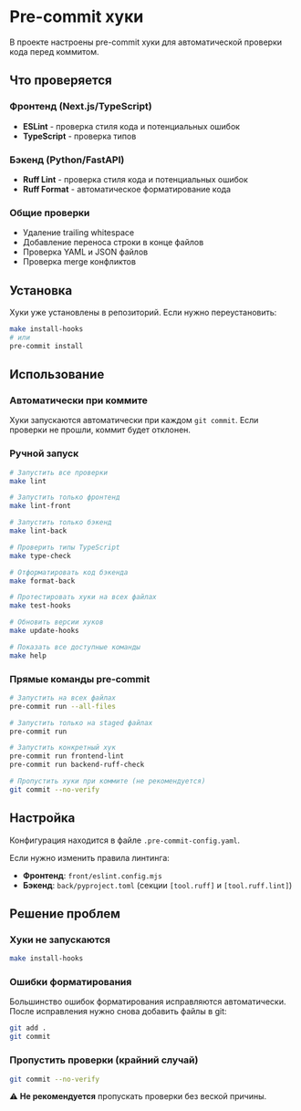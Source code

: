 # Pre-commit хуки

В проекте настроены pre-commit хуки для автоматической проверки кода перед коммитом.

## Что проверяется

### Фронтенд (Next.js/TypeScript)

- **ESLint** - проверка стиля кода и потенциальных ошибок
- **TypeScript** - проверка типов

### Бэкенд (Python/FastAPI)

- **Ruff Lint** - проверка стиля кода и потенциальных ошибок
- **Ruff Format** - автоматическое форматирование кода

### Общие проверки

- Удаление trailing whitespace
- Добавление переноса строки в конце файлов
- Проверка YAML и JSON файлов
- Проверка merge конфликтов

## Установка

Хуки уже установлены в репозиторий. Если нужно переустановить:

```bash
make install-hooks
# или
pre-commit install
```

## Использование

### Автоматически при коммите

Хуки запускаются автоматически при каждом `git commit`. Если проверки не прошли, коммит будет отклонен.

### Ручной запуск

```bash
# Запустить все проверки
make lint

# Запустить только фронтенд
make lint-front

# Запустить только бэкенд
make lint-back

# Проверить типы TypeScript
make type-check

# Отформатировать код бэкенда
make format-back

# Протестировать хуки на всех файлах
make test-hooks

# Обновить версии хуков
make update-hooks

# Показать все доступные команды
make help
```

### Прямые команды pre-commit

```bash
# Запустить на всех файлах
pre-commit run --all-files

# Запустить только на staged файлах
pre-commit run

# Запустить конкретный хук
pre-commit run frontend-lint
pre-commit run backend-ruff-check

# Пропустить хуки при коммите (не рекомендуется)
git commit --no-verify
```

## Настройка

Конфигурация находится в файле `.pre-commit-config.yaml`.

Если нужно изменить правила линтинга:

- **Фронтенд**: `front/eslint.config.mjs`
- **Бэкенд**: `back/pyproject.toml` (секции `[tool.ruff]` и `[tool.ruff.lint]`)

## Решение проблем

### Хуки не запускаются

```bash
make install-hooks
```

### Ошибки форматирования

Большинство ошибок форматирования исправляются автоматически. После исправления нужно снова добавить файлы в git:

```bash
git add .
git commit
```

### Пропустить проверки (крайний случай)

```bash
git commit --no-verify
```

⚠️ **Не рекомендуется** пропускать проверки без веской причины.
